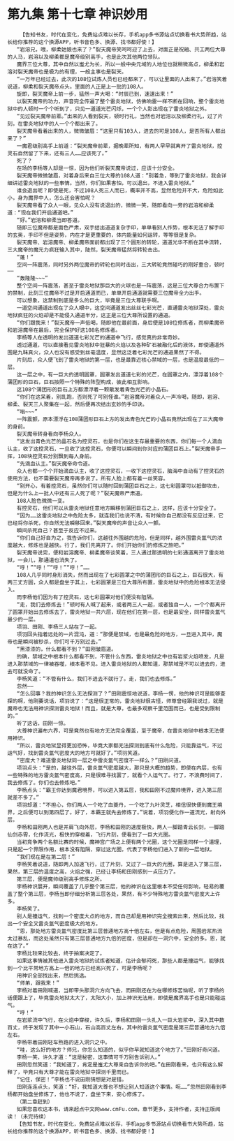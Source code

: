 # 第九集 第十七章 神识妙用
        【告知书友，时代在变化，免费站点难以长存，手机app多书源站点切换看书大势所趋，站长给你推荐的这个换源APP，听书音色多、换源、找书都好使！】
       “岩溶兄，哦，柳柔姑娘也来了？”裂天魔帝笑呵呵迎了上去，对面正是祝融、共工两位大尊的人马，岩溶以及柳柔都是魔帝级别高手，也是此次其他两位领队。
       魔界三位大尊，其中自然以蚩尤为长，所以一般中央元域的人地位也就稍微高点，柳柔和岩溶对裂天魔帝也是极为的有理，一般主事也是裂天。
       “一万年已经过去，此次的108位试炼人员也已经都来了，可以让里面的人出来了。”岩溶笑着说道，柳柔和裂天魔帝点头。里面的人正是上一批的108人。
       旋即，裂天魔帝上前一步，猛然一声大喝：“时辰已到，速速出来！”
       以裂天魔帝的功力，声音完全传遍了整个雷炎地狱，仿佛响雷一样不断在回响，整个雷炎地狱中的人顿时一个个听到了，只见一道道光芒闪烁，一个个人影出现在了雷炎地狱之外。
       “见过裂天魔帝前辈。”出来的人看到裂天，顿时行礼，当然也对岩溶以及柳柔行礼，过了片刻，在雷炎地狱中的人一个个都出来了。
       裂天魔帝看着出来的人，微微皱眉：“这里只有103人，进去的可是108人，是否所有人都出来了？”
       一魔君级别高手上前道：“裂天魔帝前辈，据晚辈所知，有两人早早就离开了雷炎地狱，控灵石自然留了下来，还有三人……应该死了。”
       死了？
       在场的李杨等人却是一惊，因为他们听裂天魔帝说过，应该十分安全。
       裂天魔帝微微皱眉，对着身后来自三位大尊的108人道：“别着急，等到了雷炎地狱，我会详细讲述雷炎地狱的一些事情。当然，你们如果害怕，可以退出，不进入雷炎地狱。”
       谁会退出呢？即使是死，不过108人死三人而已，概率并不高，显然危险并不大，危险如此小，身为魔界中人，怎么还会害怕呢？
       裂天魔帝看了众人一眼，见众人没有说退出的，微微一笑，随即看向一旁的岩溶和柳柔道：“现在我们开启通道吧。”
       “好。”岩溶和柳柔当即答道。
       随即三位魔帝都是面色严肃，双手结出道道复杂手印，单单看别人作势，根本无法了解手印的玄奥，手印不但是姿势，内在才是更重要的，体内能量如何运转，等等很是复杂。
       裂天魔帝、岩溶魔帝、柳柔魔帝面前都出现了三个圆形的转轮，道道光华不断在其中流转，三大魔帝的魔元力疯狂输入其中，陡然，裂天魔帝猛然将转轮击出。
       “蓬！”
       空间一阵震荡，同时另外两位魔帝的转轮也同时击出，三大转轮竟然碰巧的刚好重合，顿时——
       “轰隆隆~~~”
       整个空间一阵震荡，甚至于雷炎地狱那巨大的火球也是一阵震荡，这是三位大尊合力布置下的禁制，此刻三位魔帝不过是开启通道而已，单单开启通道就需要三位魔帝全力出手。
       可以想象，这禁制到底是多么的巨大，毕竟是三位大尊联手啊。
       一道空间通道出现在了众人眼中，这空间通道发出丝丝七彩光芒，直通雷炎地狱深处，雷炎地狱疯狂的火焰却是不能侵入通道半分，这正是三位大尊所设置的通道。
       “你们跟我来！”裂天魔帝一声低喝，随即他在最前面，身后便是108位修炼者，而柳柔魔帝和岩溶魔帝在最后，完全保护好这108名修炼者。
       李杨等人在透明的发出道道七彩光芒的通道中飞行，感觉真的非常奇妙。
       透过通道，可以直接看见雷炎地狱中狂暴的火焰以及各种矿石被融化后的液体，即使通道外围是九昧真火，众人也没有感受到丝毫温度，显然这泛着七彩光芒的通道果然了不得。
       片刻后，众人便飞到了雷炎地狱的第一层，也是最靠近核心禁域的一层，也是温度最低的一层。
       这一层之中，有一巨大的透明圆罩，圆罩发出道道七彩的光芒，在圆罩之内，漂浮着108个蒲团形的巨石，巨石按照一个特殊的阵型构成，彼此相互影响。
       这108个蒲团形的巨石上方都漂浮着一颗散发着青色光芒的小晶石。
       “你们在这呆着，别乱跑，否则死了可别怪谁。”岩溶魔帝对着众人一声冷喝，随即，岩溶、柳柔、裂天三人聚集在一起，然后便再次结出玄妙的手印诀。
       “嗡~~~”
       一阵震颤，原本漂浮在108蒲团形巨石上方的发出青色光芒的小晶石竟然出现在了三大魔帝的身前。
       裂天魔帝转身看向李杨众人。
       “这发出青色光芒的晶石名为控灵石，也是你们在这生存最重要的东西，你们每一个人滴血认主，收了这控灵石，一旦收了这控灵石，你便可以瞬间到你对应的蒲团巨石上。”裂天魔帝手一挥，108块控灵石分别飘到每人身前。
       “先滴血认主。”裂天魔帝命令道。
       众人也都一个个开始滴血认主，收了这控灵石，一收下这控灵石，脑海中自动有了控灵石的使用方法，也不需要裂天魔帝再多说了。所有人脸上都有着一丝笑容。
       “别开心，有着控灵石，虽然你们可以随时回到蒲团巨石之上，这七彩圆罩可以抵御攻击，但是为什么上一批人中还有三人死了呢？”裂天魔帝严肃道。
       108人脸色微微一变。
       有控灵石，他们可以从雷炎地狱任意地方瞬移到蒲团巨石之上，这样，应该十分安全了。
       “因为……这雷炎地狱之中危险太多，就连我们也说不清，有时候你自己都没有反应过来，它已经将你杀死，你自然无法瞬移回来。”裂天魔帝的声音让众人一颤。
       瞬间杀死自己？甚至于反应不过来。
       “你们自己好自为之，我告诉你们，这越往外围越的危险，但是同样，越外围雷炎氲气的浓度越大，修炼也是越快。行了，我们先离开了。你们开始你们的修炼之旅吧。”
       裂天魔帝说完，便和岩溶魔帝、柳柔魔帝谈笑着，三人通过那透明的七彩通道离开了雷炎地狱，一会儿，那通道也消失了。
       “呼！”“呼！”“呼！”“呼！”……
       108人几乎同时身形消失，然而出现在了七彩圆罩之中的蒲团形的巨石之上，巨石很大，有两三丈方圆，众人都是盘坐于其上，七彩圆罩是三位大尊所布置，雷炎地狱中的危险根本无法侵入。
       而李杨他们因为有了控灵石，这七彩圆罩对他们便没有阻隔。
       “走，我们去修炼去！”顿时有人喊了起来，或者两三人一起，或者独自一人，一个个都离开了圆罩开始出去修炼去了，雷炎地狱一共六层，现在他们在第一层，也是最安全，同样雷炎氲气最少的一层。
       项羽、田刚、李杨三人站在了一起。
       项羽回头指着远处的一片混沌，道：“那便是禁域，也是最危险的地方，一旦进入其中，魔帝也是瞬间被秒杀，你们可千万别过去。”
       “黑漆漆的，什么都看不到？”田刚皱眉道。
       的确，禁域之中根本什么都看不到，不管什么东西，雷炎地狱之中也有岩浆火焰喷发，凡是进入那禁域的一律被吞噬，根本看不见。进入雷炎地狱的人都知道，那禁域是不可以进去的，进去可就没命了。
       李杨笑道：“不管有什么，我们不进去不就行了。走，我们也去修炼。”
       忽然——
       “怎么回事？我的神识怎么无法探测了？”田刚震惊地说道，李杨一愣，他的神识可是能够查探的啊，他刚要说话，项羽说了：“这是很正常的，雷炎地狱很古怪，师尊曾经跟我说过，就是魔帝也无法用神识探测雷炎地狱！而且，就是大尊，也最多观察千里范围而已，也是受到限制的。”
       听了这话，田刚一惊。
       大尊神识遍布六界，可是竟然也有地方无法完全覆盖，至于魔帝，在雷炎地狱中根本无法使用神识。
       “所以，雷炎地狱显得更加恐怖，毕竟大家都无法探测到底有什么危险，只能靠运气，不过运气好，找到雷炎氲气密度大的地方可就好了。”项羽笑道。
       “密度大？难道雷炎地狱同一层之中雷炎氲气密度不一样么？”田刚问道。
       项羽点头：“是的，越往外层，雷炎氲气密度越大，那只是大概的趋势，即使在内层，也有一些特殊的地方雷炎氲气密度高，只是很难寻找罢了，就看个人运气了。行了，不浪费时间了，我去修炼了。你们也去修炼吧。”
       李杨点头：“霸王你达到魔君境界，可以进入第五层，我和田刚不过魔帅境界，进入第三层就差不多了。”
       项羽却道：“不担心，你们两人一个吃了血菱丹，一个吃了九叶灵芝，相信很快便到魔王境界，之后便可以到第四层了。好了，本霸王就先去修炼了。”说着，项羽便化作一道流光，射向外层。
       李杨和田刚两人也是并肩飞向外层，李杨和田刚的速度极快，两人一脚踏青云长剑，一脚踏仙剑赤霄，化作流光，极快的穿梭着，飞行片刻，便看到了一巨大光圈。
       当初竞争两个名额比赛的时候，魔神宫广场之上便有两个光圈，这个光圈是同样一个道理，只是起一个界限作用，根本没有阻隔，穿过这光圈，代表了李杨他们进入了新的一层地狱。
       “我们现在是在第二层！”
       李杨笑着说道，随即两人加速飞行，过了片刻，又过了一巨大的光圈，算是进入了第三层，果然，第三层的温度之高，火焰之强，已经让李杨和田刚感到一点压力了。
       第三层，便是魔帅级别高手修炼之所。
       李杨神识展开，瞬间覆盖了几乎整个第三层，他的神识在这里根本不受任何影响，轻易的覆盖了整个第三层，李杨当即仔细分析第三层各处，果然，有不少特殊地方雷炎氲气密度大上许多。
       李杨笑了。
       别人是撞运气，找到一个密度大点的地方，而自己却是用神识完全搜索出来，然后比较，找出一个安全又雷炎氲气密度极大的地方。
       “恩，那处地方雷炎氲气密度比第三层普通地方高十倍左右，但是有点危险，周围岩浆热流太过暴乱，而这处虽然只有第三层普通地方九倍的密度，但是却在一洞穴中，安全的多。恩，就在这了。”
       李杨比较来比较去，终于拍案决定了。
       如果这事情被其他进入雷炎地狱的试炼者知道，估计会郁闷死，那些人都是撞运气，能够找到一个比平常地方高上一倍的地方已经高兴死了，可是李杨呢？
       用神识全部找出来，然后挑选。
       “师弟，跟我来！”
       李杨对着田刚喊道，当即带头那洞穴方向飞去，而田刚还在为在哪修炼苦恼呢，听了李杨的话便跟上了，毕竟雷炎地狱太大了，太阳大小，加上神识无法用，即使是魔界高手也是只能碰运气。
       “呼！”
       在岩浆流中飞行，在火焰中穿梭，许久后，李杨和田刚一头扎入一巨大岩浆中，深入其中数百丈，终于发现了其中一小石山，石山高百丈左右，其中的雷炎氲气密度是第三层普通地方九倍左右。
       李杨带着田刚轻车熟路的进入洞穴之中。
       “哇，这么好的地方？师兄，你怎么知道的，似乎你早就知道这个地方了。”田刚好奇问道。
       李杨一笑，许久才道：“这是秘密，这事情可千万别告诉别人。”
       田刚忽然笑道：“我知道了，肯定是蚩尤大尊亲自告诉你的吧。”在田刚看来，也只有这么解释了，毕竟只有大尊才能在雷炎地狱中探测千里而已。
       “记住，保密！”李杨也不说田刚猜想是对是错。
       田刚连连点头，笑道：“好，我知道大尊也不想让别人知道这个事情。呃……”忽然田刚看到李杨都开始盘坐修炼了，他也不说了，盘坐下来，安心修炼了。
       （第二章赶到）
       如果您喜欢这本书，请来起点中文网www.cmFu.com，章节更多，支持作者，支持正版阅读！（未完待续）
       【告知书友，时代在变化，免费站点难以长存，手机app多书源站点切换看书大势所趋，站长给你推荐的这个换源APP，听书音色多、换源、找书都好使！】
